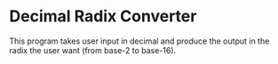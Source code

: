 # Decimal Radix Converter

This program takes user input in decimal and produce the output in the radix the user want (from base-2 to base-16).
